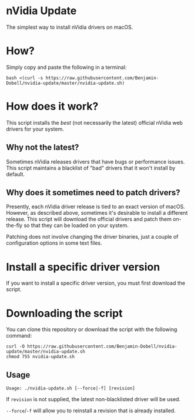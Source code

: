 # nVidia Update

The simplest way to install nVidia drivers on macOS.

# How?

Simply copy and paste the following in a terminal:

```
bash <(curl -s https://raw.githubusercontent.com/Benjamin-Dobell/nvidia-update/master/nvidia-update.sh)
```

# How does it work?

This script installs the _best_ (not necessarily the latest) official nVidia web drivers for your system.

## Why not the latest?

Sometimes nVidia releases drivers that have bugs or performance issues. This script maintains a blacklist of "bad" drivers that it won't install by default.

## Why does it sometimes need to patch drivers?

Presently, each nVidia driver release is tied to an exact version of macOS. However, as described above, sometimes it's desirable to install a different release. This script will download the official drivers and patch them on-the-fly so that they can be loaded on your system.

Patching does not involve changing the driver binaries, just a couple of configuration options in some text files.

# Install a specific driver version

If you want to install a specific driver version, you must first download the script.

# Downloading the script

You can clone this repository or download the script with the following command:

```
curl -O https://raw.githubusercontent.com/Benjamin-Dobell/nvidia-update/master/nvidia-update.sh
chmod 755 nvidia-update.sh
```

## Usage

```
Usage: ./nvidia-update.sh [--force|-f] [revision]
```

If `revision` is not supplied, the latest non-blacklisted driver will be used.

`--force`/`-f` will allow you to reinstall a revision that is already installed.

